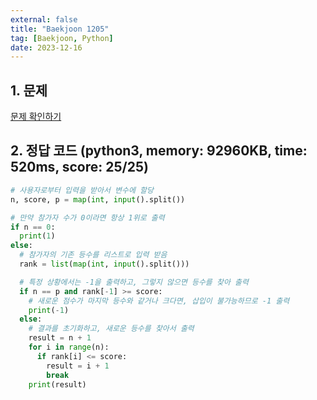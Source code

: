 ```yaml
---
external: false
title: "Baekjoon 1205"
tag: [Baekjoon, Python]
date: 2023-12-16
---
```


## 1. 문제

[문제 확인하기](https://www.acmicpc.net/problem/1205)

## 2. 정답 코드 (python3, memory: 92960KB, time: 520ms, score: 25/25)

```python
# 사용자로부터 입력을 받아서 변수에 할당
n, score, p = map(int, input().split())

# 만약 참가자 수가 0이라면 항상 1위로 출력
if n == 0:
  print(1)
else:
  # 참가자의 기존 등수를 리스트로 입력 받음
  rank = list(map(int, input().split()))

  # 특정 상황에서는 -1을 출력하고, 그렇지 않으면 등수를 찾아 출력
  if n == p and rank[-1] >= score:
    # 새로운 점수가 마지막 등수와 같거나 크다면, 삽입이 불가능하므로 -1 출력
    print(-1)
  else:
    # 결과를 초기화하고, 새로운 등수를 찾아서 출력
    result = n + 1
    for i in range(n):
      if rank[i] <= score:
        result = i + 1
        break
    print(result)
```
